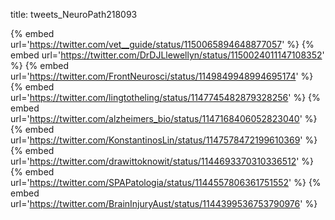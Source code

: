 title: tweets_NeuroPath218093

{% embed url='https://twitter.com/vet__guide/status/1150065894648877057' %}
{% embed url='https://twitter.com/DrDJLlewellyn/status/1150024011147108352' %}
{% embed url='https://twitter.com/FrontNeurosci/status/1149849948994695174' %}
{% embed url='https://twitter.com/lingtotheling/status/1147745482879328256' %}
{% embed url='https://twitter.com/alzheimers_bio/status/1147168406052823040' %}
{% embed url='https://twitter.com/KonstantinosLin/status/1147578472199610369' %}
{% embed url='https://twitter.com/drawittoknowit/status/1144693370310336512' %}
{% embed url='https://twitter.com/SPAPatologia/status/1144557806361751552' %}
{% embed url='https://twitter.com/BrainInjuryAust/status/1144399536753790976' %}
